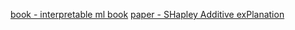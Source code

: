 [book - interpretable ml book](https://christophm.github.io/interpretable-ml-book/shapley.html)
[paper - SHapley Additive exPlanation](https://proceedings.neurips.cc/paper/2017/file/8a20a8621978632d76c43dfd28b67767-Paper.pdf)
